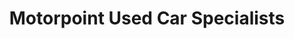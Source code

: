 ---
title: "Motorpoint Used Car Specialists"
url: /darlington/motorpoint-used-car-specialists/
shop: Autohaus
---